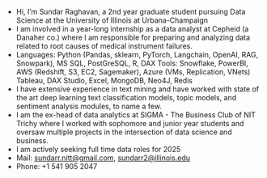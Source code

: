 - Hi, I’m Sundar Raghavan, a 2nd year graduate student pursuing Data Science at the University of Illinois at Urbana-Champaign
- I am involved in a year-long internship as a data analyst at Cepheid (a Danaher co.) where I am responsible for preparing and analyzing data related to root causes of medical instrument failures.
- Languages: Python (Pandas, sklearn, PyTorch, Langchain, OpenAI, RAG, Snowpark), MS SQL, PostGreSQL, R, DAX
Tools: Snowflake, PowerBI, AWS (Redshift, S3, EC2, Sagemaker), Azure (VMs, Replication, VNets) Tableau, DAX Studio, Excel, MongoDB, Neo4J, Redis
- I have extensive experience in text mining and have worked with state of the art deep learning text classification models, topic models, and sentiment analysis modules, to name a few.
- I am the ex-head of data analytics at SIGMA - The Business Club of NIT Trichy where I worked with sophomore and junior year students and oversaw multiple projects in the intersection of data science and business.
- I am actively seeking full time data roles for 2025
- Mail: sundarr.nitt@gmail.com, sundarr2@illinois.edu
- Phone: +1 541 905 2047

<!---
sundar911/sundar911 is a ✨ special ✨ repository because its `README.md` (this file) appears on your GitHub profile.
You can click the Preview link to take a look at your changes.
--->
